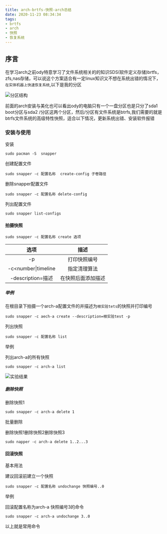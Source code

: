 ```yaml
---
title: arch-brtfs-快照-arch总结
date: 2020-11-23 08:34:34
tags:
- brtfs
- arch
- 快照
- 恢复系统
---
```


## 序言

在学习arch之前ody特意学习了文件系统相关的的知识SDS(软件定义存储)brtfs，zfs,nas存储，可以说这个方案适合有一定linux知识又不想在系统出错的情况下，```在实体机器上快速恢复系统```,以下是我的分区

![分区结构](/img/2020-11-23_08-59-48.png)

前面的arch安装与美化也可以看出ody的电脑只有一个一盘分区也是只分了sda1 boot分区与sda2 /分区这两个分区，然后/分区有文件系统是btrfs,我们需要的就是btrfs文件系统的高级特性快照，适合以下情况，更新系统出错、安装软件报错

### 安装与使用

安装

```
sudo pacman -S  snapper
```

创建配置文件

```
sudo snapper -c 配置名称  create-config 子卷路径
```

删除snapper配置文件

```
sudo snapper -c 配置名称 delete-config
```

列出配置文件

```
sudo snapper list-configs
```

#### 拍摄快照

```
sudo snapper -c 配置名称 create 选项
```



|        选项         |        描述        |
| :-----------------: | :----------------: |
|         -p          |    打印快照编号    |
| -c<number\|timeline |    指定清理算法    |
|  -description=描述  | 在快照后面添加描述 |

##### 举例

在根目录下拍摄一个arch-a配置文件的并描述为```根实验tets```的快照并打印编号

```
sudo snapper -c aech-a create --description=根实验test -p
```

列出快照

```
sudo snapper -c 配置名称 list
```

举例

列出arch-a的所有快照

```
sudo snapper -c arch-a list
```

![实验结果](/img/2020-11-23_10-24-56.png)

##### 删除快照

删除快照1

```
sudo snapper -c arch-a delete 1
```

批量删除

删除快照1删除快照2删除快照3

```
sudo napper -c arch-a delete 1..2...3
```

#### 回滚快照

基本用法

建议回滚前建立一个快照

```
sudo snapper -c 配置名称 undochange 快照编号..0
```

举例

回滚配置名称为arch-a 快照编号3的命令

```
sudo snapper -c arch-a undochange 3..0
```

以上就是常用命令